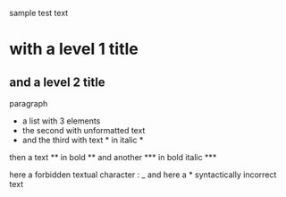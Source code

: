 sample test text

#  with a level 1 title
## and a level 2 title
paragraph
* a list with 3 elements
* the second with unformatted text
* and the third with text * in italic *

then a text ** in bold **
and another *** in bold italic ***

here a forbidden textual character : _
and here a \* syntactically incorrect text 
